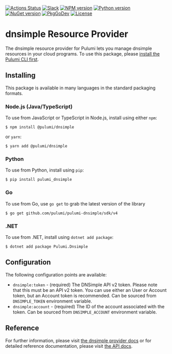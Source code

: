 [![Actions Status](https://github.com/pulumi/pulumi-dnsimple/workflows/master/badge.svg)](https://github.com/pulumi/pulumi-dnsimple/actions)
[![Slack](http://www.pulumi.com/images/docs/badges/slack.svg)](https://slack.pulumi.com)
[![NPM version](https://badge.fury.io/js/%40pulumi%2Fdnsimple.svg)](https://www.npmjs.com/package/@pulumi/dnsimple)
[![Python version](https://badge.fury.io/py/pulumi-dnsimple.svg)](https://pypi.org/project/pulumi-dnsimple)
[![NuGet version](https://badge.fury.io/nu/pulumi.dnsimple.svg)](https://badge.fury.io/nu/pulumi.dnsimple)
[![PkgGoDev](https://pkg.go.dev/badge/github.com/pulumi/pulumi-dnsimple/sdk/v4/go)](https://pkg.go.dev/github.com/pulumi/pulumi-dnsimple/sdk/v4/go)
[![License](https://img.shields.io/npm/l/%40pulumi%2Fpulumi.svg)](https://github.com/pulumi/pulumi-dnsimple/blob/master/LICENSE)

# dnsimple Resource Provider

The dnsimple resource provider for Pulumi lets you manage dnsimple resources in your cloud programs. To use
this package, please [install the Pulumi CLI first](https://pulumi.io/).

## Installing

This package is available in many languages in the standard packaging formats.

### Node.js (Java/TypeScript)

To use from JavaScript or TypeScript in Node.js, install using either `npm`:

    $ npm install @pulumi/dnsimple

or `yarn`:

    $ yarn add @pulumi/dnsimple

### Python

To use from Python, install using `pip`:

    $ pip install pulumi_dnsimple

### Go

To use from Go, use `go get` to grab the latest version of the library

    $ go get github.com/pulumi/pulumi-dnsimple/sdk/v4

### .NET

To use from .NET, install using `dotnet add package`:

    $ dotnet add package Pulumi.Dnsimple

## Configuration

The following configuration points are available:

- `dnsimple:token` - (required) The DNSimple API v2 token. Please note that this must be an API v2 token. You can use 
   either an User or Account token, but an Account token is recommended. Can be sourced from `DNSIMPLE_TOKEN` environment
   variable.
- `dnsimple:account` - (required) The ID of the account associated with the token. Can be sourced from `DNSIMPLE_ACCOUNT` 
   environment variable.

## Reference

For further information, please visit [the dnsimple provider docs](https://www.pulumi.com/docs/intro/cloud-providers/dnsimple) or for detailed reference documentation, please visit [the API docs](https://www.pulumi.com/docs/reference/pkg/dnsimple).
